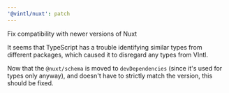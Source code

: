 ```yaml
---
'@vintl/nuxt': patch
---
```


Fix compatibility with newer versions of Nuxt

It seems that TypeScript has a trouble identifying similar types from different packages, which caused it to disregard any types from VIntl.

Now that the `@nuxt/schema` is moved to `devDependencies` (since it's used for types only anyway), and doesn't have to strictly match the version, this should be fixed.

